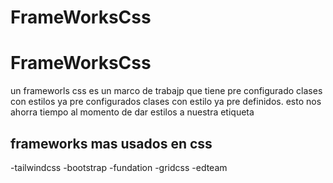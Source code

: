 # FrameWorksCss
# FrameWorksCss
un frameworls css es un marco de trabajp que tiene pre configurado clases con estilos ya pre configurados
clases con estilo ya pre definidos.
esto nos ahorra tiempo al momento de dar estilos a nuestra etiqueta
## frameworks mas usados en css
-tailwindcss
-bootstrap
-fundation
-gridcss -edteam

